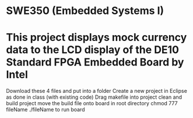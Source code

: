 # SWE350 (Embedded Systems I)
# This project displays mock currency data to the LCD display of the DE10 Standard FPGA Embedded Board by Intel

Download these 4 files and put into a folder
Create a new project in Eclipse as done in class (with existing code)
Drag makefile into project
clean and build project
move the build file onto board in root directory 
chmod 777 fileName
./fileName to run board
